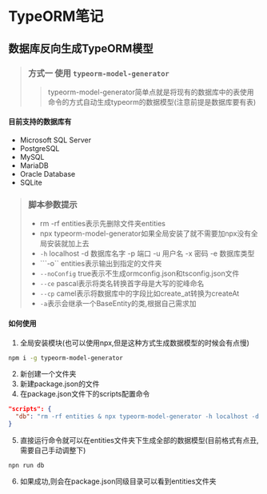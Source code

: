 # TypeORM笔记
## 数据库反向生成TypeORM模型

> ### 方式一 使用 ``` typeorm-model-generator ```
>>typeorm-model-generator简单点就是将现有的数据库中的表使用命令的方式自动生成typeorm的数据模型(注意前提是数据库要有表)

#### 目前支持的数据库有

-  Microsoft SQL Server
-  PostgreSQL
-  MySQL
-  MariaDB
-  Oracle Database
-  SQLite

> ### 脚本参数提示
> - rm -rf entities表示先删除文件夹entities
> - npx typeorm-model-generator如果全局安装了就不需要加npx没有全局安装就加上去
> - ```-h``` localhost -d 数据库名字 -p 端口 -u 用户名 -x 密码 -e 数据库类型
> - ```-o`` entities表示输出到指定的文件夹
> - ```--noConfig``` true表示不生成ormconfig.json和tsconfig.json文件
> - ```--ce``` pascal表示将类名转换首字母是大写的驼峰命名
> - ```--cp``` camel表示将数据库中的字段比如create_at转换为createAt
> - ```-a```表示会继承一个BaseEntity的类,根据自己需求加

#### 如何使用

1. 全局安装模块(也可以使用npx,但是这种方式生成数据模型的时候会有点慢)

``` sh
npm i -g typeorm-model-generator
```
2. 新创建一个文件夹
3. 新建package.json的文件
4. 在package.json文件下的scripts配置命令
``` json
"scripts": {
  "db": "rm -rf entities & npx typeorm-model-generator -h localhost -d testdabase -p 3306 -u root -x root -e mysql -o entities --noConfig true --ce pascal --cp camel"
}
```
5. 直接运行命令就可以在entities文件夹下生成全部的数据模型(目前格式有点丑,需要自己手动调整下)
``` shell 
npn run db 
```
6. 如果成功,则会在package.json同级目录可以看到entities文件夹

